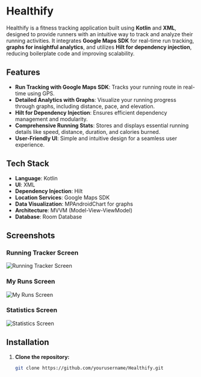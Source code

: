 # Healthify

Healthify is a fitness tracking application built using **Kotlin** and **XML**, designed to provide runners with an intuitive way to track and analyze their running activities. It integrates **Google Maps SDK** for real-time run tracking, **graphs for insightful analytics**, and utilizes **Hilt for dependency injection**, reducing boilerplate code and improving scalability.

## Features

- **Run Tracking with Google Maps SDK**: Tracks your running route in real-time using GPS.
- **Detailed Analytics with Graphs**: Visualize your running progress through graphs, including distance, pace, and elevation.
- **Hilt for Dependency Injection**: Ensures efficient dependency management and modularity.
- **Comprehensive Running Stats**: Stores and displays essential running details like speed, distance, duration, and calories burned.
- **User-Friendly UI**: Simple and intuitive design for a seamless user experience.

## Tech Stack

- **Language**: Kotlin
- **UI**: XML
- **Dependency Injection**: Hilt
- **Location Services**: Google Maps SDK
- **Data Visualization**: MPAndroidChart for graphs
- **Architecture**: MVVM (Model-View-ViewModel)
- **Database**: Room Database

## Screenshots

### Running Tracker Screen
![Running Tracker Screen](screenshots/home_screen.png)

### My Runs Screen
![My Runs Screen](screenshots/run_tracking.png)

### Statistics Screen
![Statistics Screen](desktop/ss1.png)


## Installation

1. **Clone the repository:**
   ```sh
   git clone https://github.com/yourusername/Healthify.git
